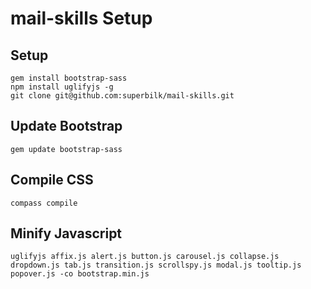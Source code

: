 # mail-skills Setup


## Setup

    gem install bootstrap-sass
    npm install uglifyjs -g
    git clone git@github.com:superbilk/mail-skills.git


## Update Bootstrap ##

    gem update bootstrap-sass


## Compile CSS ##

    compass compile


## Minify Javascript ##

    uglifyjs affix.js alert.js button.js carousel.js collapse.js dropdown.js tab.js transition.js scrollspy.js modal.js tooltip.js popover.js -co bootstrap.min.js

